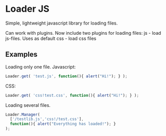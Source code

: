 Loader JS
=========

Simple, lightweight javascript library for
loading files.

Can work with plugins.
Now include two plugins for loading files:
  js - load js-files. Uses as default
  css - load css files

## Examples ##

Loading only one file.
Javascript:
```javascript
Loader.get( 'test.js', function(){ alert("Hi!"); } );
```

CSS:
```javascript
Loader.get( 'css!test.css', function(){ alert("Hi!"); } );
```

Loading several files.
```javascript
Loader.Manager( 
  ['/testlib.js','css!/test.css'], 
  function(){ alert("Everything has loaded!"); } 
); 
```
